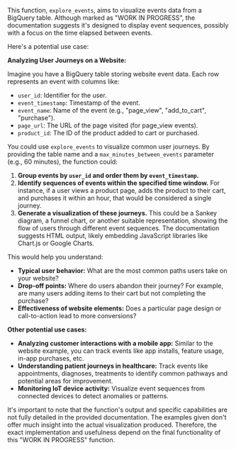 This function, `explore_events`, aims to visualize events data from a BigQuery table.  Although marked as "WORK IN PROGRESS", the documentation suggests it's designed to display event sequences, possibly with a focus on the time elapsed between events.

Here's a potential use case:

**Analyzing User Journeys on a Website:**

Imagine you have a BigQuery table storing website event data.  Each row represents an event with columns like:

* `user_id`: Identifier for the user.
* `event_timestamp`: Timestamp of the event.
* `event_name`: Name of the event (e.g., "page_view", "add_to_cart", "purchase").
* `page_url`:  The URL of the page visited (for page_view events).
* `product_id`: The ID of the product added to cart or purchased.

You could use `explore_events` to visualize common user journeys. By providing the table name and a `max_minutes_between_events` parameter (e.g., 60 minutes), the function could:

1. **Group events by `user_id` and order them by `event_timestamp`.**
2. **Identify sequences of events within the specified time window.** For instance, if a user views a product page, adds the product to their cart, and purchases it within an hour, that would be considered a single journey.
3. **Generate a visualization of these journeys.** This could be a Sankey diagram, a funnel chart, or another suitable representation, showing the flow of users through different event sequences.  The documentation suggests HTML output, likely embedding JavaScript libraries like Chart.js or Google Charts.

This would help you understand:

* **Typical user behavior:**  What are the most common paths users take on your website?
* **Drop-off points:** Where do users abandon their journey?  For example, are many users adding items to their cart but not completing the purchase?
* **Effectiveness of website elements:**  Does a particular page design or call-to-action lead to more conversions?

**Other potential use cases:**

* **Analyzing customer interactions with a mobile app:** Similar to the website example, you can track events like app installs, feature usage, in-app purchases, etc.
* **Understanding patient journeys in healthcare:**  Track events like appointments, diagnoses, treatments to identify common pathways and potential areas for improvement.
* **Monitoring IoT device activity:** Visualize event sequences from connected devices to detect anomalies or patterns.


It's important to note that the function's output and specific capabilities are not fully detailed in the provided documentation. The examples given don't offer much insight into the actual visualization produced.  Therefore, the exact implementation and usefulness depend on the final functionality of this "WORK IN PROGRESS" function.

